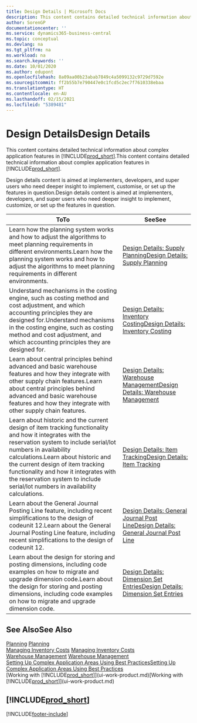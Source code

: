 ```yaml
---
title: Design Details | Microsoft Docs
description: This content contains detailed technical information about complex application features in Business Central.
author: SorenGP
documentationcenter: ''
ms.service: dynamics365-business-central
ms.topic: conceptual
ms.devlang: na
ms.tgt_pltfrm: na
ms.workload: na
ms.search.keywords: ''
ms.date: 10/01/2020
ms.author: edupont
ms.openlocfilehash: 8a09aa00b23abab7849c4a5099132c9729d7592e
ms.sourcegitcommit: ff2b55b7e790447e0c1fcd5c2ec7f7610338ebaa
ms.translationtype: HT
ms.contentlocale: en-AU
ms.lasthandoff: 02/15/2021
ms.locfileid: "5389481"
---
```

# <a name="design-details"></a><span data-ttu-id="41ec9-103">Design Details</span><span class="sxs-lookup"><span data-stu-id="41ec9-103">Design Details</span></span>
<span data-ttu-id="41ec9-104">This content contains detailed technical information about complex application features in [!INCLUDE[prod_short](includes/prod_short.md)].</span><span class="sxs-lookup"><span data-stu-id="41ec9-104">This content contains detailed technical information about complex application features in [!INCLUDE[prod_short](includes/prod_short.md)].</span></span>  

 <span data-ttu-id="41ec9-105">Design details content is aimed at implementers, developers, and super users who need deeper insight to implement, customise, or set up the features in question.</span><span class="sxs-lookup"><span data-stu-id="41ec9-105">Design details content is aimed at implementers, developers, and super users who need deeper insight to implement, customize, or set up the features in question.</span></span>  

|<span data-ttu-id="41ec9-106">**To**</span><span class="sxs-lookup"><span data-stu-id="41ec9-106">**To**</span></span>|<span data-ttu-id="41ec9-107">**See**</span><span class="sxs-lookup"><span data-stu-id="41ec9-107">**See**</span></span>|  
|------------|-------------|  
|<span data-ttu-id="41ec9-108">Learn how the planning system works and how to adjust the algorithms to meet planning requirements in different environments.</span><span class="sxs-lookup"><span data-stu-id="41ec9-108">Learn how the planning system works and how to adjust the algorithms to meet planning requirements in different environments.</span></span>|[<span data-ttu-id="41ec9-109">Design Details: Supply Planning</span><span class="sxs-lookup"><span data-stu-id="41ec9-109">Design Details: Supply Planning</span></span>](design-details-supply-planning.md)|  
|<span data-ttu-id="41ec9-110">Understand mechanisms in the costing engine, such as costing method and cost adjustment, and which accounting principles they are designed for.</span><span class="sxs-lookup"><span data-stu-id="41ec9-110">Understand mechanisms in the costing engine, such as costing method and cost adjustment, and which accounting principles they are designed for.</span></span>|[<span data-ttu-id="41ec9-111">Design Details: Inventory Costing</span><span class="sxs-lookup"><span data-stu-id="41ec9-111">Design Details: Inventory Costing</span></span>](design-details-inventory-costing.md)|  
|<span data-ttu-id="41ec9-112">Learn about central principles behind advanced and basic warehouse features and how they integrate with other supply chain features.</span><span class="sxs-lookup"><span data-stu-id="41ec9-112">Learn about central principles behind advanced and basic warehouse features and how they integrate with other supply chain features.</span></span>|[<span data-ttu-id="41ec9-113">Design Details: Warehouse Management</span><span class="sxs-lookup"><span data-stu-id="41ec9-113">Design Details: Warehouse Management</span></span>](design-details-warehouse-management.md)|  
|<span data-ttu-id="41ec9-114">Learn about historic and the current design of item tracking functionality and how it integrates with the reservation system to include serial/lot numbers in availability calculations.</span><span class="sxs-lookup"><span data-stu-id="41ec9-114">Learn about historic and the current design of item tracking functionality and how it integrates with the reservation system to include serial/lot numbers in availability calculations.</span></span>|[<span data-ttu-id="41ec9-115">Design Details: Item Tracking</span><span class="sxs-lookup"><span data-stu-id="41ec9-115">Design Details: Item Tracking</span></span>](design-details-item-tracking.md)|  
|<span data-ttu-id="41ec9-116">Learn about the General Journal Posting Line feature, including recent simplifications to the design of codeunit 12.</span><span class="sxs-lookup"><span data-stu-id="41ec9-116">Learn about the General Journal Posting Line feature, including recent simplifications to the design of codeunit 12.</span></span>|[<span data-ttu-id="41ec9-117">Design Details: General Journal Post Line</span><span class="sxs-lookup"><span data-stu-id="41ec9-117">Design Details: General Journal Post Line</span></span>](design-details-general-journal-post-line.md)|
|<span data-ttu-id="41ec9-118">Learn about the design for storing and posting dimensions, including code examples on how to migrate and upgrade dimension code.</span><span class="sxs-lookup"><span data-stu-id="41ec9-118">Learn about the design for storing and posting dimensions, including code examples on how to migrate and upgrade dimension code.</span></span>|[<span data-ttu-id="41ec9-119">Design Details: Dimension Set Entries</span><span class="sxs-lookup"><span data-stu-id="41ec9-119">Design Details: Dimension Set Entries</span></span>](design-details-dimension-set-entries.md)| 

## <a name="see-also"></a><span data-ttu-id="41ec9-120">See Also</span><span class="sxs-lookup"><span data-stu-id="41ec9-120">See Also</span></span>  
 <span data-ttu-id="41ec9-121">[Planning](production-planning.md) </span><span class="sxs-lookup"><span data-stu-id="41ec9-121">[Planning](production-planning.md) </span></span>  
 <span data-ttu-id="41ec9-122">[Managing Inventory Costs](finance-manage-inventory-costs.md) </span><span class="sxs-lookup"><span data-stu-id="41ec9-122">[Managing Inventory Costs](finance-manage-inventory-costs.md) </span></span>  
 <span data-ttu-id="41ec9-123">[Warehouse Management](warehouse-manage-warehouse.md) </span><span class="sxs-lookup"><span data-stu-id="41ec9-123">[Warehouse Management](warehouse-manage-warehouse.md) </span></span>  
 [<span data-ttu-id="41ec9-124">Setting Up Complex Application Areas Using Best Practices</span><span class="sxs-lookup"><span data-stu-id="41ec9-124">Setting Up Complex Application Areas Using Best Practices</span></span>](set-up-complex-application-areas-using-best-practices.md)  
 <span data-ttu-id="41ec9-125">[Working with [!INCLUDE[prod_short](includes/prod_short.md)]](ui-work-product.md)</span><span class="sxs-lookup"><span data-stu-id="41ec9-125">[Working with [!INCLUDE[prod_short](includes/prod_short.md)]](ui-work-product.md)</span></span>

 ## [!INCLUDE[prod_short](includes/free_trial_md.md)]  


[!INCLUDE[footer-include](includes/footer-banner.md)]